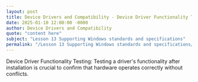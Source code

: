 ```yaml
---
layout: post
title: Device Drivers and Compatibility - Device Driver Functionality Testing
date: 2025-01-10 12:00:00 -0000
author: Device Drivers and Compatibility
quote: "content here"
subject: "Lesson 13 Supporting Windows standards and specifications"
permalink: "/Lesson 13 Supporting Windows standards and specifications/Device Drivers and Compatibility/Device Drivers and Compatibility - Device Driver Functionality Testing"
---
```


Device Driver Functionality Testing: Testing a driver's functionality after installation is crucial to confirm that hardware operates correctly without conflicts.
